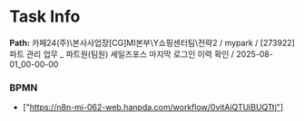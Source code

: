 # Task Info

**Path:** 카페24(주)\본사사업장\[CG]MI본부\Y쇼핑센터팀\전략2 / mypark / [273922] 파트 관리 업무 _ 파트원(팀원) 세일즈포스 마지막 로그인 이력 확인 / 2025-08-01_00-00-00

### BPMN
- ["https://n8n-mi-062-web.hanpda.com/workflow/0vitAiQTUiBUQTtj"]

